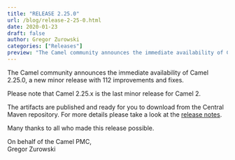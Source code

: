 ```yaml
---
title: "RELEASE 2.25.0"
url: /blog/release-2-25-0.html
date: 2020-01-23
draft: false
author: Gregor Zurowski
categories: ["Releases"]
preview: "The Camel community announces the immediate availability of Camel 2.25.0"
---
```



The Camel community announces the immediate availability of Camel 2.25.0, a new minor release with 112 improvements and fixes.

Please note that Camel 2.25.x is the last minor release for Camel 2.

The artifacts are published and ready for you to download from the Central Maven repository. For more details please take a look at the [release notes](https://issues.apache.org/jira/secure/ReleaseNote.jspa?version=12345517&projectId=12311211).

Many thanks to all who made this release possible.

On behalf of the Camel PMC,  
Gregor Zurowski
